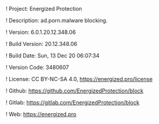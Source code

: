 ! Project: Energized Protection

! Description: ad.porn.malware blocking.

! Version: 6.0.1.20.12.348.06

! Build Version: 20.12.348.06

! Build Date: Sun, 13 Dec 20 06:07:34

! Version Code: 3480607

! License: CC BY-NC-SA 4.0, https://energized.pro/license

! Github: https://github.com/EnergizedProtection/block

! Gitlab: https://gitlab.com/EnergizedProtection/block


! Web: https://energized.pro
